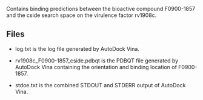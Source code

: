 Contains binding predictions between the bioactive compound F0900-1857 and the cside search space on the virulence factor rv1908c.

## Files

- log.txt is the log file generated by AutoDock Vina.

- rv1908c_F0900-1857_cside.pdbqt is the PDBQT file generated by AutoDock Vina containing the orientation and binding location of F0900-1857.

- stdoe.txt is the combined STDOUT and STDERR output of AutoDock Vina.

